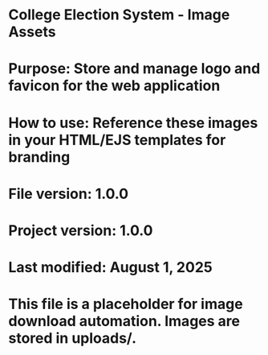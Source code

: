 # College Election System - Image Assets
# Purpose: Store and manage logo and favicon for the web application
# How to use: Reference these images in your HTML/EJS templates for branding
# File version: 1.0.0
# Project version: 1.0.0
# Last modified: August 1, 2025

# This file is a placeholder for image download automation. Images are stored in uploads/.
